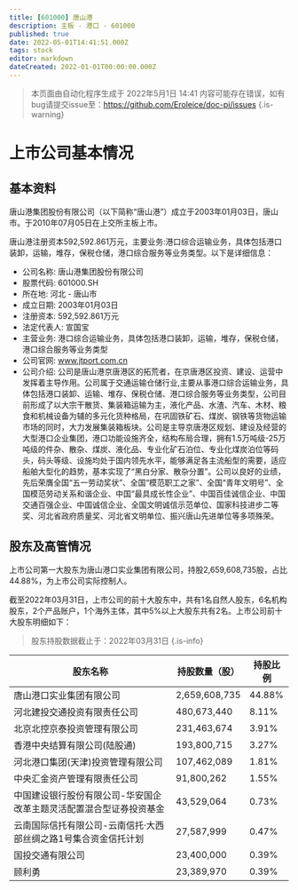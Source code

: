 ```yaml
---
title: [601000] 唐山港
description: 主板 - 港口 - 601000
published: true
date: 2022-05-01T14:41:51.000Z
tags: stock
editor: markdown
dateCreated: 2022-01-01T00:00:00.000Z
---
```


> 本页面由自动化程序生成于 2022年5月1日 14:41
> 内容可能存在错误，如有bug请提交issue至：https://github.com/Eroleice/doc-pi/issues
{.is-warning}

# 上市公司基本情况

## 基本资料

唐山港集团股份有限公司（以下简称“唐山港”）成立于2003年01月03日，唐山市。于2010年07月05日在上交所主板上市。

唐山港注册资本592,592.861万元，主要业务:港口综合运输业务，具体包括港口装卸，运输，堆存，保税仓储，港口综合服务等业务类型。以下是详细信息：

- 公司名称: 唐山港集团股份有限公司
- 股票代码: 601000.SH
- 所在地: 河北 - 唐山市
- 成立日期: 2003年01月03日
- 注册资本: 592,592.861万元
- 法定代表人: 宣国宝
- 主营业务: 港口综合运输业务，具体包括港口装卸，运输，堆存，保税仓储，港口综合服务等业务类型
- 公司官网: www.jtport.com.cn
- 公司介绍: 公司是唐山港京唐港区的拓荒者，在京唐港区投资、建设、运营中发挥着主导作用。公司属于交通运输仓储行业,主要从事港口综合运输业务，具体包括港口装卸、运输、堆存、保税仓储、港口综合服务等业务类型，公司目前形成了以大宗干散货、集装箱运输为主，液化产品、水渣、汽车、木材、粮食和机械设备为辅的多元化货种格局，在巩固铁矿石、煤炭、钢铁等货物运输市场的同时，大力发展集装箱板块。公司是主导京唐港区规划、建设及经营的大型港口企业集团，港口功能设施齐全，结构布局合理，拥有1.5万吨级-25万吨级的件杂、散杂、煤炭、液化品、专业化矿石泊位、专业化煤炭泊位等码头，码头等级、设施均处于国内领先水平，能够满足各主流船型的需要，适应船舶大型化的趋势，基本实现了“黑白分家、散杂分置”。公司以良好的业绩，先后荣膺全国“五一劳动奖状”、全国“模范职工之家”、全国“青年文明号”、全国模范劳动关系和谐企业、中国“最具成长性企业”、中国百佳诚信企业、中国交通百强企业、中国诚信企业、全国文明诚信示范单位、国家科技进步二等奖、河北省政府质量奖、河北省文明单位、振兴唐山先进单位等多项殊荣。


## 股东及高管情况

上市公司第一大股东为唐山港口实业集团有限公司，持股2,659,608,735股，占比44.88%，为上市公司实际控制人。

截至2022年03月31日，上市公司的前十大股东中，共有1名自然人股东，6名机构股东，2个产品账户，1个海外主体，其中5%以上大股东共有2名。上市公司前十大股东明细如下：

> 股东持股数据截止于：2022年03月31日
{.is-info}

| 股东名称 | 持股数量（股） | 持股比例 |
| --- | --- | --- |
| 唐山港口实业集团有限公司 | 2,659,608,735 | 44.88% |
| 河北建投交通投资有限责任公司 | 480,673,440 | 8.11% |
| 北京北控京泰投资管理有限公司 | 231,463,674 | 3.91% |
| 香港中央结算有限公司(陆股通) | 193,800,715 | 3.27% |
| 河北港口集团(天津)投资管理有限公司 | 107,462,089 | 1.81% |
| 中央汇金资产管理有限责任公司 | 91,800,262 | 1.55% |
| 中国建设银行股份有限公司-华安国企改革主题灵活配置混合型证券投资基金 | 43,529,064 | 0.73% |
| 云南国际信托有限公司-云南信托·大西部丝绸之路1号集合资金信托计划 | 27,587,999 | 0.47% |
| 国投交通有限公司 | 23,400,000 | 0.39% |
| 顾利勇 | 23,389,970 | 0.39% |




